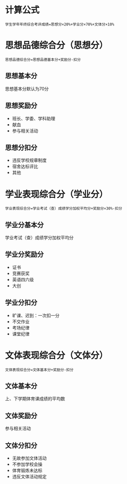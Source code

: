 # 计算公式
```
学生学年年终综合考评成绩=思想分×20%+学业分×70%+文体分×10%
```
# 思想品德综合分（思想分）
```
思想品德综合分=思想品德基本分+奖励分-扣分
```
## 思想基本分
思想基本分默认为70分

## 思想奖励分
- 班长、学委、学科助理
- 献血
- 参与相关活动

## 思想分扣分
- 违反学校规章制度
- 宿舍达标评比
- 其他

# 学业表现综合分（学业分）
```
学业表现综合分=学业考试（查）成绩学分加权平均分+奖励分×30%-扣分
```
## 学业分基本分
学业考试（查）成绩学分加权平均分

## 学业分奖励分
- 证书
- 竞赛获奖
- 英语四六级
- 大创

## 学业分扣分
- 旷课、迟到：一次扣一分
- 不交作业
- 考场纪律
- 课堂纪律

# 文体表现综合分（文体分）
```
文体表现综合分=文体基本分+奖励分-扣分
```
## 文体基本分
上、下学期体育课成绩的平均数

## 文体奖励分
参与相关活动

## 文体分扣分
- 无故参加文体活动
- 不参加学校会操
- 体育锻炼未达标
- 违反文体活动规定